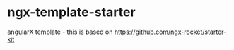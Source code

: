 # ngx-template-starter
angularX template - this is based on https://github.com/ngx-rocket/starter-kit
